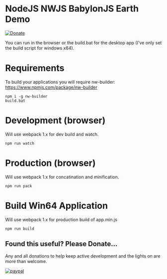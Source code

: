 # NodeJS NWJS BabylonJS Earth Demo
[![Donate](https://img.shields.io/badge/Donate-PayPal-green.svg)](https://www.paypal.com/cgi-bin/webscr?cmd=_donations&business=Darcey%2eLloyd%40gmail%2ecom&lc=GB&item_name=Darcey%20Lloyd%20Developer%20Donation&currency_code=GBP&bn=PP%2dDonationsBF%3abtn_donateCC_LG%2egif%3aNonHosted)

You can run in the browser or the build.bat for the desktop app (I've only set the build script for windows x64).

# Requirements
To build your applications you will require nw-builder:
https://www.npmjs.com/package/nw-builder
```
npm i -g nw-builder
build.bat
```

# Development (browser)
Will use webpack 1.x for dev build and watch.
```
npm run watch
```

# Production (browser)
Will use webpack 1.x for concatination and minification.
```
npm run pack
```

# Build Win64 Application
Will use webpack 1.x for production build of app.min.js
```
npm run build
```

## <b>Found this useful? Please Donate...</b>
Any and all donations to help keep active development and the lights on are more than welcome.

[![paypal](https://www.paypalobjects.com/en_GB/i/btn/btn_donate_LG.gif)](https://www.paypal.com/cgi-bin/webscr?cmd=_donations&business=Darcey%2eLloyd%40gmail%2ecom&lc=GB&item_name=Darcey%20Lloyd%20Developer%20Donation&currency_code=GBP&bn=PP%2dDonationsBF%3abtn_donateCC_LG%2egif%3aNonHosted)